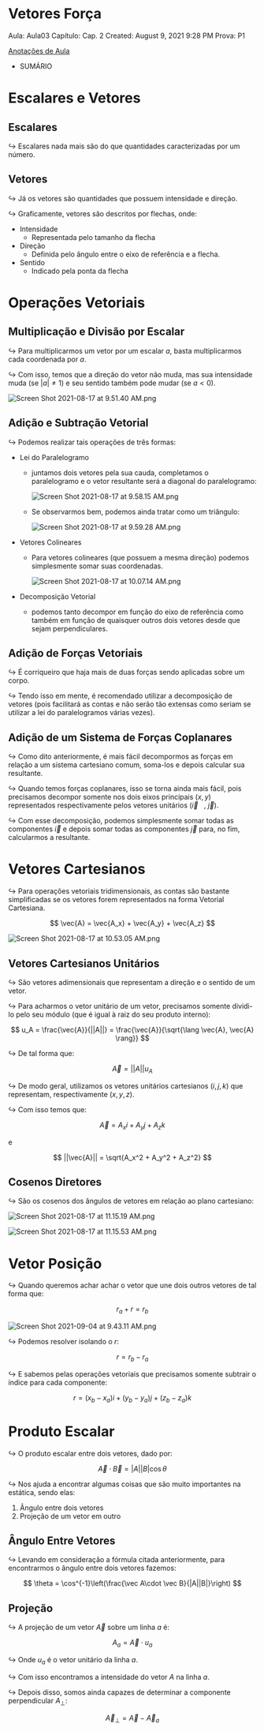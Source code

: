 # Vetores Força

Aula: Aula03
Capítulo: Cap. 2
Created: August 9, 2021 9:28 PM
Prova: P1

[Anotações de Aula](Vetores%20Forc%CC%A7a%20ab67a7622b2f4030b5ab60cd5a2f09ff/Anotac%CC%A7o%CC%83es%20de%20Aula%205b1316c9d7144611a5a709a8b2c2ca40.md)

- SUMÁRIO
    
    

# Escalares e Vetores

## Escalares

$\hookrightarrow$ Escalares nada mais são do que quantidades caracterizadas por um número.

## Vetores

$\hookrightarrow$ Já os vetores são quantidades que possuem intensidade e direção.

$\hookrightarrow$ Graficamente, vetores são descritos por flechas, onde:

- Intensidade
    - Representada pelo tamanho da flecha
- Direção
    - Definida pelo ângulo entre o eixo de referência e a flecha.
- Sentido
    - Indicado pela ponta da flecha

# Operações Vetoriais

## Multiplicação e Divisão por Escalar

$\hookrightarrow$ Para multiplicarmos um vetor por um escalar $a$,  basta multiplicarmos cada coordenada por $a$.

$\hookrightarrow$ Com isso, temos que a direção do vetor não muda, mas sua intensidade muda (se $|a|\ne 1$) e seu sentido também pode mudar (se $a < 0$).

![Screen Shot 2021-08-17 at 9.51.40 AM.png](Vetores%20Forc%CC%A7a%20ab67a7622b2f4030b5ab60cd5a2f09ff/Screen_Shot_2021-08-17_at_9.51.40_AM.png)

## Adição e Subtração Vetorial

$\hookrightarrow$ Podemos realizar tais operações de três formas:

- Lei do Paralelogramo
    - juntamos dois vetores pela sua cauda, completamos o paralelogramo e o vetor resultante será a diagonal do paralelogramo:
        
        ![Screen Shot 2021-08-17 at 9.58.15 AM.png](Vetores%20Forc%CC%A7a%20ab67a7622b2f4030b5ab60cd5a2f09ff/Screen_Shot_2021-08-17_at_9.58.15_AM.png)
        
    - Se observarmos bem, podemos ainda tratar como um triângulo:
        
        ![Screen Shot 2021-08-17 at 9.59.28 AM.png](Vetores%20Forc%CC%A7a%20ab67a7622b2f4030b5ab60cd5a2f09ff/Screen_Shot_2021-08-17_at_9.59.28_AM.png)
        
    
- Vetores Colineares
    - Para vetores colineares (que possuem a mesma direção) podemos simplesmente somar suas coordenadas.
        
        ![Screen Shot 2021-08-17 at 10.07.14 AM.png](Vetores%20Forc%CC%A7a%20ab67a7622b2f4030b5ab60cd5a2f09ff/Screen_Shot_2021-08-17_at_10.07.14_AM.png)
        
- Decomposição Vetorial
    - podemos tanto decompor em função do eixo de referência como também em função de quaisquer outros dois vetores desde que sejam perpendiculares.

## Adição de Forças Vetoriais

$\hookrightarrow$ É corriqueiro que haja mais de duas forças sendo aplicadas sobre um corpo.

$\hookrightarrow$ Tendo isso em mente, é recomendado utilizar a decomposição de vetores (pois facilitará as contas e não serão tão extensas como seriam se utilizar a lei do paralelogramos várias vezes).

## Adição de um Sistema de Forças Coplanares

$\hookrightarrow$ Como dito anteriormente, é mais fácil decompormos as forças em relação a um sistema cartesiano comum, soma-los e depois calcular sua resultante.

$\hookrightarrow$ Quando temos forças coplanares, isso se torna ainda mais fácil, pois precisamos decompor somente nos dois eixos principais $(x,y)$ representados respectivamente pelos vetores unitários $(\vec{i}\ \ \ , \ \vec{j})$.

$\hookrightarrow$ Com esse decomposição, podemos simplesmente somar todas as componentes $\vec{i}$ e depois somar todas as componentes $\vec{j}$ para, no fim, calcularmos a resultante.

# Vetores Cartesianos

$\hookrightarrow$ Para operações vetoriais tridimensionais, as contas são bastante simplificadas se os vetores forem representados na forma Vetorial Cartesiana.

$$
\vec{A} = \vec{A_x} + \vec{A_y} + \vec{A_z}
$$

![Screen Shot 2021-08-17 at 10.53.05 AM.png](Vetores%20Forc%CC%A7a%20ab67a7622b2f4030b5ab60cd5a2f09ff/Screen_Shot_2021-08-17_at_10.53.05_AM.png)

## Vetores Cartesianos Unitários

$\hookrightarrow$ São vetores adimensionais que representam a direção e o sentido de um vetor.

$\hookrightarrow$ Para acharmos o vetor unitário de um vetor, precisamos somente dividi-lo pelo seu módulo (que é igual à raiz do seu produto interno):

$$
u_A = \frac{\vec{A}}{||A||} = \frac{\vec{A}}{\sqrt{\lang \vec{A}, \vec{A} \rang}}
$$

$\hookrightarrow$ De tal forma que:

$$
\vec{A} = ||A|| u_A
$$

$\hookrightarrow$ De modo geral, utilizamos os vetores unitários cartesianos $(i, j, k)$ que representam, respectivamente $(x, y, z)$.

$\hookrightarrow$ Com isso temos que:

$$
\vec{A} = A_xi + A_yj + A_zk
$$

e 

$$
||\vec{A}|| = \sqrt{A_x^2 + A_y^2 + A_z^2}
$$

## Cosenos Diretores

$\hookrightarrow$ São os cosenos dos ângulos de vetores em relação ao plano cartesiano:

![Screen Shot 2021-08-17 at 11.15.19 AM.png](Vetores%20Forc%CC%A7a%20ab67a7622b2f4030b5ab60cd5a2f09ff/Screen_Shot_2021-08-17_at_11.15.19_AM.png)

![Screen Shot 2021-08-17 at 11.15.53 AM.png](Vetores%20Forc%CC%A7a%20ab67a7622b2f4030b5ab60cd5a2f09ff/Screen_Shot_2021-08-17_at_11.15.53_AM.png)

# Vetor Posição

$\hookrightarrow$ Quando queremos achar achar o vetor que une dois outros vetores de tal forma que:

$$
r_a + r = r_b
$$

![Screen Shot 2021-09-04 at 9.43.11 AM.png](Vetores%20Forc%CC%A7a%20ab67a7622b2f4030b5ab60cd5a2f09ff/Screen_Shot_2021-09-04_at_9.43.11_AM.png)

$\hookrightarrow$ Podemos resolver isolando o $r$:

$$
r = r_b - r_a
$$

$\hookrightarrow$  E sabemos pelas operações vetoriais que precisamos somente subtrair o índice para cada componente:

$$
r = (x_b - x_a)i + (y_b - y_a)j + (z_b - z_a)k
$$

# Produto Escalar

$\hookrightarrow$ O produto escalar entre dois vetores, dado por:

$$
\vec A \cdot \vec B =|A||B| \cos \theta
$$

$\hookrightarrow$ Nos ajuda a encontrar algumas coisas que são muito importantes na estática, sendo elas:

1. Ângulo entre dois vetores
2. Projeção de um vetor em outro

## Ângulo Entre Vetores

$\hookrightarrow$ Levando em consideração a fórmula citada anteriormente, para encontrarmos o ângulo entre dois vetores fazemos:

$$
\theta = \cos^{-1}\left(\frac{\vec A\cdot \vec B}{|A||B|}\right)
$$

## Projeção

$\hookrightarrow$ A projeção de um vetor $\vec{A}$ sobre um linha $a$ é:

$$
A_a = \vec A \cdot u_a
$$

$\hookrightarrow$ Onde $u_a$ é o vetor unitário da linha $a$.

$\hookrightarrow$ Com isso encontramos a intensidade do vetor $A$ na linha $a$.

$\hookrightarrow$ Depois disso, somos ainda capazes de determinar a componente perpendicular $A_\perp:$

$$
\vec A_\perp = \vec A - \vec A_a
$$